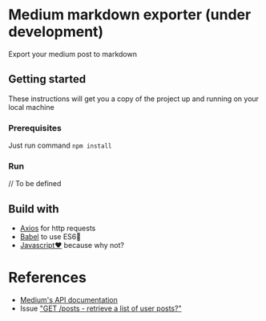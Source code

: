 
# Medium markdown exporter (under development)
Export your medium post to markdown

## Getting started
These instructions will get you a copy of the project up and running on your local machine

### Prerequisites
Just run command `npm install`

### Run
// To be defined

## Build with
- [Axios][4] for http requests
- [Babel][5] to use ES6💛
- [Javascript♥️][6] because why not?

# References
- [Medium's API documentation][3]
- Issue ["GET /posts - retrieve a list of user posts?"][2]



[1]: https://medium.com/me/settings
[2]: https://github.com/Medium/medium-api-docs/issues/30
[3]: https://github.com/Medium/medium-api-docs
[4]: https://github.com/axios/axios
[5]: https://babeljs.io
[6]: https://developer.mozilla.org/bm/docs/Web/JavaScript